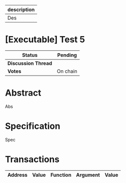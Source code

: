 | description |
| ----------- |
| Des         |

# [Executable] Test 5

  
  | **Status**            | Pending                                                                                                                                      |
  | --------------------- | ------------------------------------------------------------------------------------------------------------------------------------------- |
  | **Discussion Thread** |                                                                                                 |
  | **Votes**             | On chain                                                                                                                                     |
  

# Abstract 
 Abs

# Specification 
 Spec

# Transactions 
 | Address | Value | Function | Argument | Value |
| ------- | ----- | -------- | -------- | ----- |